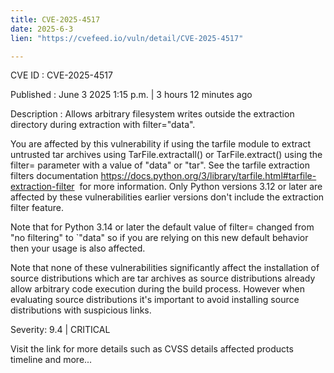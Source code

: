 ```yaml
---
title: CVE-2025-4517
date: 2025-6-3
lien: "https://cvefeed.io/vuln/detail/CVE-2025-4517"

---
```


CVE ID : CVE-2025-4517

Published :  June 3
2025
1:15 p.m. | 3 hours
12 minutes ago

Description : Allows arbitrary filesystem writes outside the extraction directory during extraction with filter="data".


You are affected by this vulnerability if using the tarfile module to extract untrusted tar archives using TarFile.extractall() or TarFile.extract() using the filter= parameter with a value of "data" or "tar". See the tarfile  extraction filters documentation https://docs.python.org/3/library/tarfile.html#tarfile-extraction-filter  for more information. Only Python versions 3.12 or later are affected by these vulnerabilities
earlier versions don't include the extraction filter feature.

Note that for Python 3.14 or later the default value of filter= changed from "no filtering" to `"data"
so if you are relying on this new default behavior then your usage is also affected.

Note that none of these vulnerabilities significantly affect the installation of source distributions which are tar archives as source distributions already allow arbitrary code execution during the build process. However when evaluating source distributions it's important to avoid installing source distributions with suspicious links.

Severity: 9.4 | CRITICAL

Visit the link for more details
such as CVSS details
affected products
timeline
and more...
